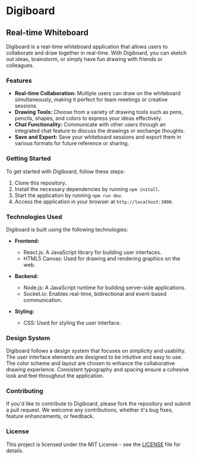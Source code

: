 # Digiboard

## Real-time Whiteboard

Digiboard is a real-time whiteboard application that allows users to collaborate and draw together in real-time. With Digiboard, you can sketch out ideas, brainstorm, or simply have fun drawing with friends or colleagues.

### Features

- **Real-time Collaboration:** Multiple users can draw on the whiteboard simultaneously, making it perfect for team meetings or creative sessions.
- **Drawing Tools:** Choose from a variety of drawing tools such as pens, pencils, shapes, and colors to express your ideas effectively.
- **Chat Functionality:** Communicate with other users through an integrated chat feature to discuss the drawings or exchange thoughts.
- **Save and Export:** Save your whiteboard sessions and export them in various formats for future reference or sharing.

### Getting Started

To get started with Digiboard, follow these steps:

1. Clone this repository.
2. Install the necessary dependencies by running `npm install`.
3. Start the application by running `npm run dev`.
4. Access the application in your browser at `http://localhost:3000`.

### Technologies Used

Digiboard is built using the following technologies:

- **Frontend:** 
  - React.js: A JavaScript library for building user interfaces.
  - HTML5 Canvas: Used for drawing and rendering graphics on the web.
  
- **Backend:** 
  - Node.js: A JavaScript runtime for building server-side applications.
  - Socket.io: Enables real-time, bidirectional and event-based communication.
  
- **Styling:** 
  - CSS: Used for styling the user interface.

### Design System

Digiboard follows a design system that focuses on simplicity and usability. The user interface elements are designed to be intuitive and easy to use. The color scheme and layout are chosen to enhance the collaborative drawing experience. Consistent typography and spacing ensure a cohesive look and feel throughout the application.

### Contributing

If you'd like to contribute to Digiboard, please fork the repository and submit a pull request. We welcome any contributions, whether it's bug fixes, feature enhancements, or feedback.

### License

This project is licensed under the MIT License - see the [LICENSE](LICENSE) file for details.
